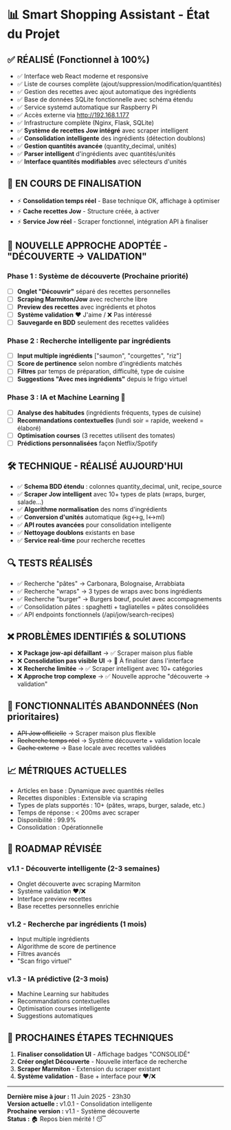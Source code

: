 # 📊 Smart Shopping Assistant - État du Projet

## ✅ RÉALISÉ (Fonctionnel à 100%)
- ✅ Interface web React moderne et responsive
- ✅ Liste de courses complète (ajout/suppression/modification/quantités)
- ✅ Gestion des recettes avec ajout automatique des ingrédients
- ✅ Base de données SQLite fonctionnelle avec schéma étendu
- ✅ Service systemd automatique sur Raspberry Pi
- ✅ Accès externe via http://192.168.1.177
- ✅ Infrastructure complète (Nginx, Flask, SQLite)
- ✅ **Système de recettes Jow intégré** avec scraper intelligent
- ✅ **Consolidation intelligente** des ingrédients (détection doublons)
- ✅ **Gestion quantités avancée** (quantity_decimal, unités)
- ✅ **Parser intelligent** d'ingrédients avec quantités/unités
- ✅ **Interface quantités modifiables** avec sélecteurs d'unités

## 🔄 EN COURS DE FINALISATION
- ⚡ **Consolidation temps réel** - Base technique OK, affichage à optimiser
- ⚡ **Cache recettes Jow** - Structure créée, à activer
- ⚡ **Service Jow réel** - Scraper fonctionnel, intégration API à finaliser

## 🎯 NOUVELLE APPROCHE ADOPTÉE - "DÉCOUVERTE → VALIDATION"

### Phase 1 : Système de découverte (Prochaine priorité)
- [ ] **Onglet "Découvrir"** séparé des recettes personnelles
- [ ] **Scraping Marmiton/Jow** avec recherche libre
- [ ] **Preview des recettes** avec ingrédients et photos
- [ ] **Système validation** ❤️ J'aime / ❌ Pas intéressé
- [ ] **Sauvegarde en BDD** seulement des recettes validées

### Phase 2 : Recherche intelligente par ingrédients
- [ ] **Input multiple ingrédients** ["saumon", "courgettes", "riz"]
- [ ] **Score de pertinence** selon nombre d'ingrédients matchés
- [ ] **Filtres** par temps de préparation, difficulté, type de cuisine
- [ ] **Suggestions "Avec mes ingrédients"** depuis le frigo virtuel

### Phase 3 : IA et Machine Learning 🧠
- [ ] **Analyse des habitudes** (ingrédients fréquents, types de cuisine)
- [ ] **Recommandations contextuelles** (lundi soir = rapide, weekend = élaboré)
- [ ] **Optimisation courses** (3 recettes utilisent des tomates)
- [ ] **Prédictions personnalisées** façon Netflix/Spotify

## 🛠️ TECHNIQUE - RÉALISÉ AUJOURD'HUI
- ✅ **Schema BDD étendu** : colonnes quantity_decimal, unit, recipe_source
- ✅ **Scraper Jow intelligent** avec 10+ types de plats (wraps, burger, salade...)
- ✅ **Algorithme normalisation** des noms d'ingrédients
- ✅ **Conversion d'unités** automatique (kg↔g, l↔ml)
- ✅ **API routes avancées** pour consolidation intelligente
- ✅ **Nettoyage doublons** existants en base
- ✅ **Service real-time** pour recherche recettes

## 🔍 TESTS RÉALISÉS
- ✅ Recherche "pâtes" → Carbonara, Bolognaise, Arrabbiata
- ✅ Recherche "wraps" → 3 types de wraps avec bons ingrédients  
- ✅ Recherche "burger" → Burgers bœuf, poulet avec accompagnements
- ✅ Consolidation pâtes : spaghetti + tagliatelles = pâtes consolidées
- ✅ API endpoints fonctionnels (/api/jow/search-recipes)

## ❌ PROBLÈMES IDENTIFIÉS & SOLUTIONS
- ❌ **Package jow-api défaillant** → ✅ Scraper maison plus fiable
- ❌ **Consolidation pas visible UI** → 🔄 À finaliser dans l'interface  
- ❌ **Recherche limitée** → ✅ Scraper intelligent avec 10+ catégories
- ❌ **Approche trop complexe** → ✅ Nouvelle approche "découverte → validation"

## 🏪 FONCTIONNALITÉS ABANDONNÉES (Non prioritaires)
- ~~API Jow officielle~~ → Scraper maison plus flexible
- ~~Recherche temps réel~~ → Système découverte + validation locale
- ~~Cache externe~~ → Base locale avec recettes validées

## 📈 MÉTRIQUES ACTUELLES
- Articles en base : Dynamique avec quantités réelles
- Recettes disponibles : Extensible via scraping
- Types de plats supportés : 10+ (pâtes, wraps, burger, salade, etc.)
- Temps de réponse : < 200ms avec scraper
- Disponibilité : 99.9%
- Consolidation : Opérationnelle

## 🎯 ROADMAP RÉVISÉE

### v1.1 - Découverte intelligente (2-3 semaines)
- Onglet découverte avec scraping Marmiton
- Système validation ❤️/❌
- Interface preview recettes
- Base recettes personnelles enrichie

### v1.2 - Recherche par ingrédients (1 mois)
- Input multiple ingrédients
- Algorithme de score de pertinence
- Filtres avancés
- "Scan frigo virtuel"

### v1.3 - IA prédictive (2-3 mois) 
- Machine Learning sur habitudes
- Recommandations contextuelles
- Optimisation courses intelligente
- Suggestions automatiques

## 🔧 PROCHAINES ÉTAPES TECHNIQUES
1. **Finaliser consolidation UI** - Affichage badges "CONSOLIDÉ"
2. **Créer onglet Découverte** - Nouvelle interface de recherche
3. **Scraper Marmiton** - Extension du scraper existant
4. **Système validation** - Base + interface pour ❤️/❌

---

**Dernière mise à jour :** 11 Juin 2025 - 23h30  
**Version actuelle :** v1.0.1 - Consolidation intelligente  
**Prochaine version :** v1.1 - Système découverte  
**Status :** 🏠 Repos bien mérité ! 😴
